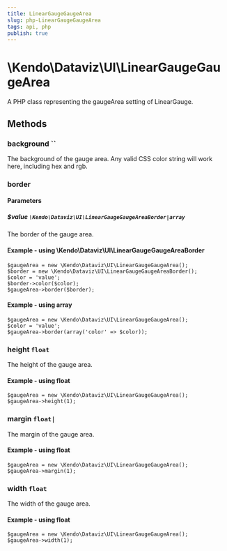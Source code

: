 ```yaml
---
title: LinearGaugeGaugeArea
slug: php-LinearGaugeGaugeArea
tags: api, php
publish: true
---
```


# \Kendo\Dataviz\UI\LinearGaugeGaugeArea

A PHP class representing the gaugeArea setting of LinearGauge.


## Methods

### background ``

The background of the gauge area.
Any valid CSS color string will work here, including hex and rgb.


### border

#### Parameters

##### $value `\Kendo\Dataviz\UI\LinearGaugeGaugeAreaBorder|array`

The border of the gauge area.


#### Example - using \Kendo\Dataviz\UI\LinearGaugeGaugeAreaBorder

    $gaugeArea = new \Kendo\Dataviz\UI\LinearGaugeGaugeArea();
    $border = new \Kendo\Dataviz\UI\LinearGaugeGaugeAreaBorder();
    $color = 'value';
    $border->color($color);
    $gaugeArea->border($border);

#### Example - using array

    $gaugeArea = new \Kendo\Dataviz\UI\LinearGaugeGaugeArea();
    $color = 'value';
    $gaugeArea->border(array('color' => $color));

### height `float`

The height of the gauge area.


#### Example - using float
    $gaugeArea = new \Kendo\Dataviz\UI\LinearGaugeGaugeArea();
    $gaugeArea->height(1);

### margin `float|`

The margin of the gauge area.


#### Example - using float
    $gaugeArea = new \Kendo\Dataviz\UI\LinearGaugeGaugeArea();
    $gaugeArea->margin(1);

### width `float`

The width of the gauge area.


#### Example - using float
    $gaugeArea = new \Kendo\Dataviz\UI\LinearGaugeGaugeArea();
    $gaugeArea->width(1);

